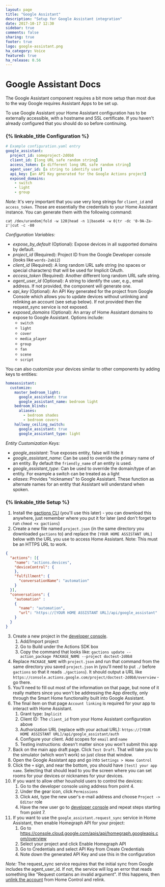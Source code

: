 ```yaml
---
layout: page
title: "Google Assistant"
description: "Setup for Google Assistant integration"
date: 2017-10-17 12:30
sidebar: true
comments: false
sharing: true
footer: true
logo: google-assistant.png
ha_category: Voice
featured: true
ha_release: 0.56
---
```


# Google Assistant Docs
The Google Assistant component requires a bit more setup than most due to the way Google requires Assistant Apps to be set up.

<p class='note'>
To use Google Assistant your Home Assistant configuration has to be externally accessible, with a hostname and SSL certificate. If you haven't already configured that you should do so before continuing.
</p>

### {% linkable_title Configuration %}

```yaml
# Example configuration.yaml entry
google_assistant:
  project_id: someproject-2d0b8
  client_id: [long URL safe random string]
  access_token: [a different long URL safe random string]
  agent_user_id: [a string to identify user]
  api_key: [an API Key generated for the Google Actions project]
  exposed_domains:
    - switch
    - light
    - group
```

*Note:* It's very important that you use very long strings for `client_id` and `access_token`. Those are essentially the credentials to your Home Assistant instance. You can generate them with the following command:

`cat /dev/urandom|fold -w 120|head -n 1|base64 -w 0|tr -dc '0-9A-Za-z'|cut -c -80`

*Configuration Variables:*
* *expose_by_default* (Optional): Expose devices in all supported domains by default.
* *project_id* (Required): Project ID from the Google Developer console (looks like `words-2ab12`)
* *client_id* (Required): A long random URL safe string (no spaces or special characters) that will be used for Implicit OAuth.
* *access_token* (Required): Another different long random URL safe string.
* *agent_user_id* (Optional): A string to identify the user, e.g., email address. If not provided, the component will generate one.
* *api_key* (Optional): An API Key generated for the project from Google Console which allows you to update devices without unlinking and relinking an account (see setup below). If not provided then the request_sync service is not exposed.
* *exposed_domains* (Optional): An array of Home Assistant domains to expose to Google Assistant. Options include:
    - `switch`
    - `light`
    - `cover`
    - `media_player`
    - `group`
    - `fan`
    - `scene`
    - `script`

You can also customize your devices similar to other components by adding keys to entities:

```yaml
homeassistant:
  customize:
    master_bedroom_light:
      google_assistant: true
      google_assistant_name: bedroom light
    bedroom_blinds:
      aliases:
        - bedroom shades
        - bedroom covers
    hallway_ceiling_switch:
      google_assistant: true
      google_assistant_type: light
```

*Entity Customization Keys:*
* *google_assistant*: True exposes entity, false will hide it
* *google_assistant_name*: Can be used to override the primary name of an entity. By default the `friendly_name` of an entity is used.
* *google_assistant_type*: Can be used to override the domain/type of an entity. For example a switch can be treated as a light
* *aliases*: Provides "nicknames" to Google Assistant. These function as alternate names for an entity that Assistant will understand when spoken.

### {% linkable_title Setup %}

1. Install the [gactions CLI](https://developers.google.com/actions/tools/gactions-cli) (you'll use this later) - you can download this anywhere, just remember where you put it for later (and don't forget to run `chmod +x gactions`)
2. Create a new file named `project.json` (in the same directory you downloaded `gactions` to) and replace the `[YOUR HOME ASSISTANT URL]` below with the URL you use to access Home Assistant.
   Note: This must be an HTTPS URL to work.

```json
{
  "actions": [{
    "name": "actions.devices",
    "deviceControl": {
    },
    "fulfillment": {
      "conversationName": "automation"
    }
  }],
  "conversations": {
    "automation" :
    {
      "name": "automation",
      "url": "https://[YOUR HOME ASSISTANT URL]/api/google_assistant"
    }
  }
}
```

3. Create a new project in the [developer console](https://console.actions.google.com/).
	1. Add/Import project
	2. Go to Build under the Actions SDK box
	3. Copy the command that looks like:
	`gactions update --action_package PACKAGE_NAME --project doctest-2d0b8`
4. Replace `PACKAGE_NAME` with `project.json` and run that command from the same directory you saved `project.json` in (you'll need to put `./` before `gactions` so that it reads `./gactions`). It should output a URL like `https://console.actions.google.com/project/doctest-2d0b8/overview` - go there.
5. You'll need to fill out most of the information on that page, but none of it really matters since you won't be addressing the App directly, only through the Smart Home functionality built into Google Assistant.
6. The final item on that page `Account linking` is required for your app to interact with Home Assistant.
	1. Grant type: `Implicit`
	2. Client ID: The `client_id` from your Home Assistant configuration above
	3. Authorization URL (replace with your actual URL): `https://[YOUR HOME ASSISTANT URL]/api/google_assistant/auth`
	4. Configure your client. Add scopes for `email` and `name`
	5. Testing instructions: doesn't matter since you won't submit this app
7. Back on the main app draft page. Click `Test Draft`. That will take you to the simulator (which won't work) so just close that window.
8. Open the Google Assistant app and go into `Settings > Home Control`
9. Click the `+` sign, and near the bottom, you should have `[test] your app name`. Selecting that should lead to you the screen where you can set rooms for your devices or nicknames for your devices.
10. If you want to allow other houshold users to control the devices:
	1. Go to the developer console using address from point 4.
	2. Under the gear icon, click `Permissions`
	3. Click `Add`, type the new user's e-mail address and choose `Project -> Editor` role
	4. Have the new user go to [developer console](https://console.actions.google.com/) and repeat steps starting from point 7.
11. If you want to use the `google_assistant.request_sync` service in Home Assistant, then enable Homegraph API for your project:
	1. Go to https://console.cloud.google.com/apis/api/homegraph.googleapis.com/overview
	2. Select your project and click Enable Homegraph API
	3. Go to Credentials and select API Key from Create Credentials
	4. Note down the generated API Key and use this in the configuration

*Note:* The request_sync service requires that the initial sync from Google includes the agent_user_id. If not, the service will log an error that reads something like "Request contains an invalid argument". If this happens, then [unlink the account](https://support.google.com/googlehome/answer/7506443?hl=en-GB) from Home Control and relink. 
